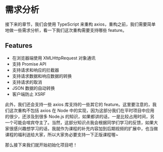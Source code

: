 # 需求分析

接下来的章节，我们会使用 TypeScript 来重构 axios，重构之前，我们需要简单地做一些需求分析，看一下我们这次重构需要支持哪些 feature。

## Features

- 在浏览器端使用 XMLHttpRequest 对象通讯
- 支持 Promise API
- 支持请求和响应的拦截器
- 支持请求数据和响应数据的转换
- 支持请求的取消
- JSON 数据的自动转换
- 客户端防止 XSRF

此外，我们还会支持一些 axios 库支持的一些其它的 feature。这里要注意的，我们这次重构不包括 axios 在 Node 中的实现，因为这部分我们在平时项目中应用的很少，还涉及到很多 Node.js 的知识，如果都讲的话，一是比较占用时间，另一个可能会喧宾夺主了。当然，这部分知识点我会根据同学们学习的反馈，如果大家很感兴趣想学习的话，我就作为课程的补充内容加到后期视频的扩展中，也当做课程的福利送给大家，所以大家务必要支持一下正版课程喔~

那么接下来我们就开始初始化项目吧！
